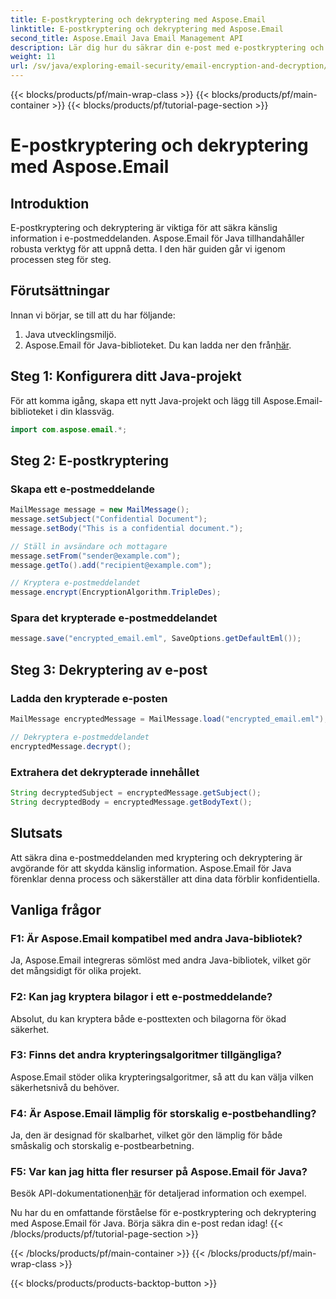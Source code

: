 ```yaml
---
title: E-postkryptering och dekryptering med Aspose.Email
linktitle: E-postkryptering och dekryptering med Aspose.Email
second_title: Aspose.Email Java Email Management API
description: Lär dig hur du säkrar din e-post med e-postkryptering och dekryptering med Aspose.Email för Java. Steg-för-steg-guide, källkod och vanliga frågor ingår.
weight: 11
url: /sv/java/exploring-email-security/email-encryption-and-decryption/
---
```


{{< blocks/products/pf/main-wrap-class >}}
{{< blocks/products/pf/main-container >}}
{{< blocks/products/pf/tutorial-page-section >}}

# E-postkryptering och dekryptering med Aspose.Email


## Introduktion

E-postkryptering och dekryptering är viktiga för att säkra känslig information i e-postmeddelanden. Aspose.Email för Java tillhandahåller robusta verktyg för att uppnå detta. I den här guiden går vi igenom processen steg för steg.

## Förutsättningar

Innan vi börjar, se till att du har följande:

1. Java utvecklingsmiljö.
2.  Aspose.Email för Java-biblioteket. Du kan ladda ner den från[här](https://releases.aspose.com/email/java/).

## Steg 1: Konfigurera ditt Java-projekt

För att komma igång, skapa ett nytt Java-projekt och lägg till Aspose.Email-biblioteket i din klassväg.

```java
import com.aspose.email.*;
```

## Steg 2: E-postkryptering

### Skapa ett e-postmeddelande

```java
MailMessage message = new MailMessage();
message.setSubject("Confidential Document");
message.setBody("This is a confidential document.");

// Ställ in avsändare och mottagare
message.setFrom("sender@example.com");
message.getTo().add("recipient@example.com");

// Kryptera e-postmeddelandet
message.encrypt(EncryptionAlgorithm.TripleDes);
```

### Spara det krypterade e-postmeddelandet

```java
message.save("encrypted_email.eml", SaveOptions.getDefaultEml());
```

## Steg 3: Dekryptering av e-post

### Ladda den krypterade e-posten

```java
MailMessage encryptedMessage = MailMessage.load("encrypted_email.eml");

// Dekryptera e-postmeddelandet
encryptedMessage.decrypt();
```

### Extrahera det dekrypterade innehållet

```java
String decryptedSubject = encryptedMessage.getSubject();
String decryptedBody = encryptedMessage.getBodyText();
```

## Slutsats

Att säkra dina e-postmeddelanden med kryptering och dekryptering är avgörande för att skydda känslig information. Aspose.Email för Java förenklar denna process och säkerställer att dina data förblir konfidentiella.

## Vanliga frågor

### F1: Är Aspose.Email kompatibel med andra Java-bibliotek?

Ja, Aspose.Email integreras sömlöst med andra Java-bibliotek, vilket gör det mångsidigt för olika projekt.

### F2: Kan jag kryptera bilagor i ett e-postmeddelande?

Absolut, du kan kryptera både e-posttexten och bilagorna för ökad säkerhet.

### F3: Finns det andra krypteringsalgoritmer tillgängliga?

Aspose.Email stöder olika krypteringsalgoritmer, så att du kan välja vilken säkerhetsnivå du behöver.

### F4: Är Aspose.Email lämplig för storskalig e-postbehandling?

Ja, den är designad för skalbarhet, vilket gör den lämplig för både småskalig och storskalig e-postbearbetning.

### F5: Var kan jag hitta fler resurser på Aspose.Email för Java?

 Besök API-dokumentationen[här](https://reference.aspose.com/email/java/) för detaljerad information och exempel.

Nu har du en omfattande förståelse för e-postkryptering och dekryptering med Aspose.Email för Java. Börja säkra din e-post redan idag!
{{< /blocks/products/pf/tutorial-page-section >}}

{{< /blocks/products/pf/main-container >}}
{{< /blocks/products/pf/main-wrap-class >}}

{{< blocks/products/products-backtop-button >}}
